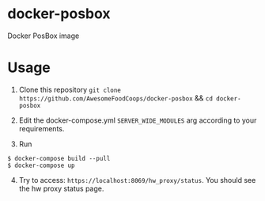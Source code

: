 # docker-posbox
Docker PosBox image

# Usage

1. Clone this repository `git clone https://github.com/AwesomeFoodCoops/docker-posbox` && `cd docker-posbox`

2. Edit the docker-compose.yml `SERVER_WIDE_MODULES` arg according to your requirements.

3. Run
```
$ docker-compose build --pull
$ docker-compose up
```

4. Try to access: `https://localhost:8069/hw_proxy/status`. You should see the hw proxy status page.
